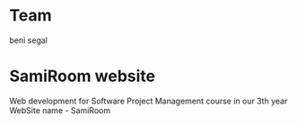 # Team
beni segal
# SamiRoom website
Web development for Software Project Management course in our 3th year
WebSite name - SamiRoom
